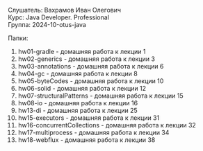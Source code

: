 Слушатель: Вахрамов Иван Олегович  
Курс: Java Developer. Professional  
Группа: 2024-10-otus-java  

Папки:
1) hw01-gradle - домашняя работа к лекции 1
2) hw02-generics - домашняя работа к лекции 3
3) hw03-annotations - домашняя работа к лекции 6
4) hw04-gc - домашняя работа к лекции 8
5) hw05-byteCodes - домашняя работа к лекции 10
6) hw06-solid - домашняя работа к лекции 12
7) hw07-structuralPatterns - домашняя работа к лекции 15
8) hw08-io - домашняя работа к лекции 16
13) hw13-di - домашняя работа к лекции 25
15) hw15-executors - домашняя работа к лекции 31
16) hw16-concurrentCollections - домашняя работа к лекции 32
17) hw17-multiprocess - домашняя работа к лекции 34
18) hw18-webflux - домашняя работа к лекции 38
